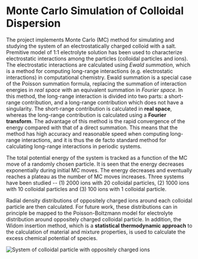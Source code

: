 # Monte Carlo Simulation of Colloidal Dispersion

The project implements Monte Carlo (MC) method for simulating and studying the system of an electrostatically charged colloid with a salt. Premitive model of 1:1 electrolyte solution has been used to characterize electrostatic interactions among the particles (colloidal particles and ions). The electrostatic interactions are calculated using *Ewald summation*, which is a method for computing long-range interactions (e.g. electrostatic interactions) in computational chemistry. Ewald summation is a special case of the Poisson summation formula, replacing the summation of interaction energies in *real space* with an equivalent summation in *Fourier space*. In this method, the long-range interaction is divided into two parts: a short-range contribution, and a long-range contribution which does not have a singularity. The short-range contribution is calculated in **real space**, whereas the long-range contribution is calculated using a **Fourier transform**. The advantage of this method is the rapid convergence of the energy compared with that of a direct summation. This means that the method has high accuracy and reasonable speed when computing long-range interactions, and it is thus the de facto standard method for calculating long-range interactions in periodic systems. 

The total potential energy of the system is tracked as a function of the MC move of a randomly chosen particle. It is seen that the energy decreases exponentially during initial MC moves. The energy decreases and eventually reaches a plateau as the number of MC moves increases. Three systems have been studied -- (1) 2000 ions with 20 colloidal particles, (2) 1000 ions with 10 colloidal particles and (3) 100 ions with 1 colloidal particle.

Radial density distributions of oppositely charged ions around each colloidal particle are then calculated. For future work, these distributions can in principle be mapped to the Poisson-Boltzmann model for electrolyte distribution around oppositely charged colloidal particle. In addition, the Widom insertion method, which is a **statistical thermodynamic approach** to the calculation of material and mixture properties, is used to calculate the excess chemical potential of species.

![System of colloidal particle with oppositely charged ions](https://d3jlfsfsyc6yvi.cloudfront.net/image/mw:1024/q:85/https%3A%2F%2Fhaygot.s3.amazonaws.com%3A443%2Fcheatsheet%2F16520.png)
